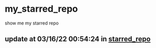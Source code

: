 # my_starred_repo
show me my starred repo

update at 03/16/22 00:54:24 in [starred_repo](./index.html)
---

